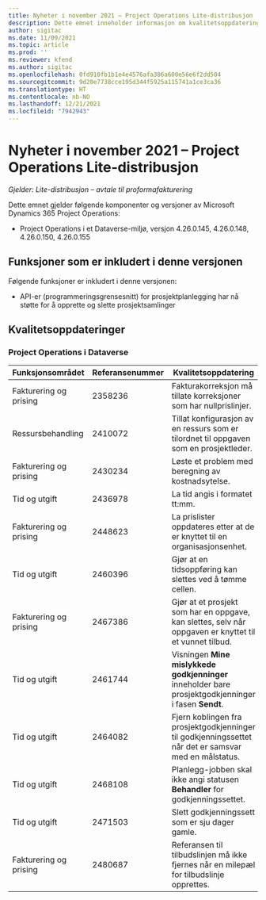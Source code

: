 ```yaml
---
title: Nyheter i november 2021 – Project Operations Lite-distribusjon
description: Dette emnet inneholder informasjon om kvalitetsoppdateringene som er tilgjengelige i utgivelsen av Project Operations Lite-distribusjon fra november 2021.
author: sigitac
ms.date: 11/09/2021
ms.topic: article
ms.prod: ''
ms.reviewer: kfend
ms.author: sigitac
ms.openlocfilehash: 0fd910fb1b1e4e4576afa386a600e56e6f2dd504
ms.sourcegitcommit: 9d20e7738cce195d344f5925a115741a1ce3ca36
ms.translationtype: HT
ms.contentlocale: nb-NO
ms.lasthandoff: 12/21/2021
ms.locfileid: "7942943"
---
```

# <a name="whats-new-november-2021---project-operations-lite-deployment"></a>Nyheter i november 2021 – Project Operations Lite-distribusjon

_Gjelder: Lite-distribusjon – avtale til proformafakturering_

Dette emnet gjelder følgende komponenter og versjoner av Microsoft Dynamics 365 Project Operations:

- Project Operations i et Dataverse-miljø, versjon 4.26.0.145, 4.26.0.148, 4.26.0.150, 4.26.0.155
  
## <a name="features-included-in-this-release"></a>Funksjoner som er inkludert i denne versjonen

Følgende funksjoner er inkludert i denne versjonen:

- API-er (programmeringsgrensesnitt) for prosjektplanlegging har nå støtte for å opprette og slette prosjektsamlinger

## <a name="quality-updates"></a>Kvalitetsoppdateringer

### <a name="project-operations-in-dataverse"></a>Project Operations i Dataverse

| Funksjonsområdet | Referansenummer | Kvalitetsoppdatering |
| --- | --- | --- |
| Fakturering og prising | 2358236 | Fakturakorreksjon må tillate korreksjoner som har nullprislinjer. |
| Ressursbehandling | 2410072 | Tillat konfigurasjon av en ressurs som er tilordnet til oppgaven som en prosjektleder. |
| Fakturering og prising | 2430234 | Løste et problem med beregning av kostnadsytelse. |
| Tid og utgift | 2436978 | La tid angis i formatet tt:mm. |
| Fakturering og prising | 2448623 | La prislister oppdateres etter at de er knyttet til en organisasjonsenhet. |
| Tid og utgift | 2460396 | Gjør at en tidsoppføring kan slettes ved å tømme cellen. |
| Fakturering og prising | 2467386 | Gjør at et prosjekt som har en oppgave, kan slettes, selv når oppgaven er knyttet til et vunnet tilbud. |
| Tid og utgift | 2461744 | Visningen **Mine mislykkede godkjenninger** inneholder bare prosjektgodkjenninger i fasen **Sendt**. |
| Tid og utgift | 2464082 | Fjern koblingen fra prosjektgodkjenninger til godkjenningssettet når det er samsvar med en målstatus. |
| Tid og utgift | 2468108 | Planlegg-jobben skal ikke angi statusen **Behandler** for godkjenningssettet. |
| Tid og utgift | 2471503 | Slett godkjenningssett som er sju dager gamle. |
| Fakturering og prising | 2480687 | Referansen til tilbudslinjen må ikke fjernes når en milepæl for tilbudslinje opprettes. |
